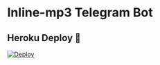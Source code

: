 # Inline-mp3 Telegram Bot

## Heroku Deploy 📌

[![Deploy](https://www.herokucdn.com/deploy/button.svg)](https://heroku.com/deploy?template=https://github.com/Tokai-Robo/inline-mp3)
